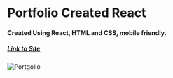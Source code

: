 # Portfolio Created React
 
#### Created Using React, HTML and CSS, mobile friendly.


##### <a href="https://my-portfolio-zeta-six.vercel.app/">Link to Site</a>

![Portgolio](https://user-images.githubusercontent.com/62845697/102933730-7b14f700-44ab-11eb-9bc9-8eb85e4469cc.PNG)
